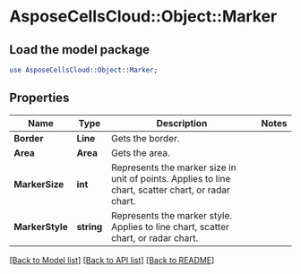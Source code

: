 # AsposeCellsCloud::Object::Marker 

## Load the model package
```perl
use AsposeCellsCloud::Object::Marker;
```

## Properties
Name | Type | Description | Notes
------------ | ------------- | ------------- | -------------
**Border** | **Line** | Gets the border.  |
**Area** | **Area** | Gets the area.  |
**MarkerSize** | **int** | Represents the marker size in unit of points. Applies to line chart, scatter chart, or radar chart.  |
**MarkerStyle** | **string** | Represents the marker style. Applies to line chart, scatter chart, or radar chart.  |  

[[Back to Model list]](../README.md#documentation-for-models) [[Back to API list]](../README.md#documentation-for-api-endpoints) [[Back to README]](../README.md)

